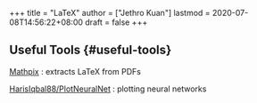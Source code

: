 +++
title = "LaTeX"
author = ["Jethro Kuan"]
lastmod = 2020-07-08T14:56:22+08:00
draft = false
+++

## Useful Tools {#useful-tools}

[Mathpix](https://mathpix.com/)
: extracts LaTeX from PDFs

[HarisIqbal88/PlotNeuralNet](https://github.com/HarisIqbal88/PlotNeuralNet)
: plotting neural networks
